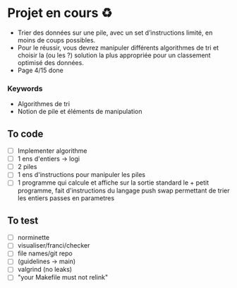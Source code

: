 # Projet en cours ♻️
- Trier des données sur une pile, avec un set d’instructions limité, en moins de coups possibles.
- Pour le réussir, vous devrez manipuler différents algorithmes de tri et choisir la (ou les ?) solution la plus appropriée pour un classement optimisé des données. 
- Page 4/15 done

### Keywords
- Algorithmes de tri
- Notion de pile et éléments de manipulation

## To code
- [ ] Implementer algorithme
- [ ] 1 ens d'entiers -> logi
- [ ] 2 piles
- [ ] 1 ens d'instructions pour manipuler les piles
- [ ] 1 programme qui calcule et affiche sur la sortie standard le + petit programme, fait d'instructions du langage push swap permettant de trier les entiers passes en parametres 

## To test
- [ ] norminette
- [ ] visualiser/franci/checker 
- [ ] file names/git repo
- [ ] (guidelines -> main)
- [ ] valgrind (no leaks)
- [ ] "your Makefile must not relink"
